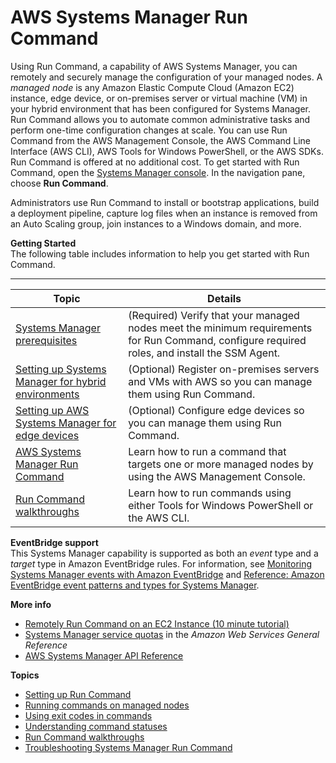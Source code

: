 # AWS Systems Manager Run Command<a name="run-command"></a>

Using Run Command, a capability of AWS Systems Manager, you can remotely and securely manage the configuration of your managed nodes\. A *managed node* is any Amazon Elastic Compute Cloud \(Amazon EC2\) instance, edge device, or on\-premises server or virtual machine \(VM\) in your hybrid environment that has been configured for Systems Manager\. Run Command allows you to automate common administrative tasks and perform one\-time configuration changes at scale\. You can use Run Command from the AWS Management Console, the AWS Command Line Interface \(AWS CLI\), AWS Tools for Windows PowerShell, or the AWS SDKs\. Run Command is offered at no additional cost\. To get started with Run Command, open the [Systems Manager console](https://console.aws.amazon.com/systems-manager/run-command)\. In the navigation pane, choose **Run Command**\.

Administrators use Run Command to install or bootstrap applications, build a deployment pipeline, capture log files when an instance is removed from an Auto Scaling group, join instances to a Windows domain, and more\.

**Getting Started**  
The following table includes information to help you get started with Run Command\.


****  

| Topic | Details | 
| --- | --- | 
|  [Systems Manager prerequisites](systems-manager-prereqs.md)  |  \(Required\) Verify that your managed nodes meet the minimum requirements for Run Command, configure required roles, and install the SSM Agent\.  | 
|  [Setting up Systems Manager for hybrid environments](systems-manager-managedinstances.md)  |  \(Optional\) Register on\-premises servers and VMs with AWS so you can manage them using Run Command\.  | 
|  [Setting up AWS Systems Manager for edge devices](systems-manager-setting-up-edge-devices.md)  |  \(Optional\) Configure edge devices so you can manage them using Run Command\.  | 
|  [AWS Systems Manager Run Command](#run-command)  |  Learn how to run a command that targets one or more managed nodes by using the AWS Management Console\.  | 
|  [Run Command walkthroughs](run-command-walkthroughs.md)  |  Learn how to run commands using either Tools for Windows PowerShell or the AWS CLI\.  | 

**EventBridge support**  
This Systems Manager capability is supported as both an *event* type and a *target* type in Amazon EventBridge rules\. For information, see [Monitoring Systems Manager events with Amazon EventBridge](monitoring-eventbridge-events.md) and [Reference: Amazon EventBridge event patterns and types for Systems Manager](reference-eventbridge-events.md)\.

**More info**  
+ [Remotely Run Command on an EC2 Instance \(10 minute tutorial\)](http://aws.amazon.com/getting-started/hands-on/remotely-run-commands-ec2-instance-systems-manager/)
+ [Systems Manager service quotas](https://docs.aws.amazon.com/general/latest/gr/ssm.html#limits_ssm) in the *Amazon Web Services General Reference*
+ [AWS Systems Manager API Reference](https://docs.aws.amazon.com/systems-manager/latest/APIReference/) 

**Topics**
+ [Setting up Run Command](run-command-setting-up.md)
+ [Running commands on managed nodes](running-commands.md)
+ [Using exit codes in commands](run-command-handle-exit-status.md)
+ [Understanding command statuses](monitor-commands.md)
+ [Run Command walkthroughs](run-command-walkthroughs.md)
+ [Troubleshooting Systems Manager Run Command](troubleshooting-remote-commands.md)